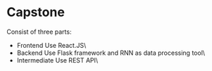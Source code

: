 # Capstone
Consist of three parts:
* Frontend 
Use React.JS\
* Backend
Use Flask framework and RNN as data processing tool\
* Intermediate
Use REST API\
